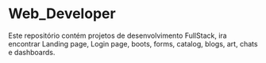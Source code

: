 # Web_Developer
Este repositório contém projetos de desenvolvimento FullStack, ira encontrar Landing page, Login page, boots, forms, catalog, blogs,  art, chats e dashboards.
